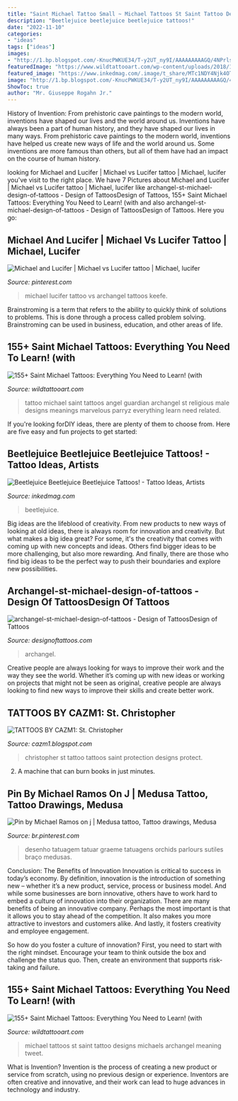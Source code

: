```yaml
---
title: "Saint Michael Tattoo Small ~ Michael Tattoos St Saint Tattoo Designs Michaels Archangel Meaning Tweet"
description: "Beetlejuice beetlejuice beetlejuice tattoos!"
date: "2022-11-10"
categories:
- "ideas"
tags: ["ideas"]
images:
- "http://1.bp.blogspot.com/-KnucPWKUE34/T-y2UT_ny9I/AAAAAAAAAGQ/4NPrlsNrE9E/s1600/st.christopher.jpg"
featuredImage: "https://www.wildtattooart.com/wp-content/uploads/2018/10/Saint-Michael-Tattoos-25101811.jpg"
featured_image: "https://www.inkedmag.com/.image/t_share/MTc1NDY4Njk4OTgxNjM5MzYy/beetlejuice-fb.jpg"
image: "http://1.bp.blogspot.com/-KnucPWKUE34/T-y2UT_ny9I/AAAAAAAAAGQ/4NPrlsNrE9E/s1600/st.christopher.jpg"
ShowToc: true
author: "Mr. Giuseppe Rogahn Jr."
---
```



History of Invention: From prehistoric cave paintings to the modern world, inventions have shaped our lives and the world around us.
Inventions have always been a part of human history, and they have shaped our lives in many ways. From prehistoric cave paintings to the modern world, inventions have helped us create new ways of life and the world around us. Some inventions are more famous than others, but all of them have had an impact on the course of human history.

	

		
looking for Michael and Lucifer | Michael vs Lucifer tattoo | Michael, lucifer you've visit to the right place. We have 7 Pictures about Michael and Lucifer | Michael vs Lucifer tattoo | Michael, lucifer like archangel-st-michael-design-of-tattoos - Design of TattoosDesign of Tattoos, 155+ Saint Michael Tattoos: Everything You Need to Learn! (with and also archangel-st-michael-design-of-tattoos - Design of TattoosDesign of Tattoos. Here you go:
		
    
## Michael And Lucifer | Michael Vs Lucifer Tattoo | Michael, Lucifer

<img loading=lazy src="https://i.pinimg.com/736x/06/a8/d6/06a8d6ee05c66d63d65af8a3a6b2b19d--archangel-michael-vampire-tattoo.jpg" onerror="this.onerror=null;this.src='https://tse4.mm.bing.net/th?id=OIP.uRO_ZzqixkryjIFjSMFHAAHaJ4&amp;pid=15.1';" alt="Michael and Lucifer | Michael vs Lucifer tattoo | Michael, lucifer">

_Source: pinterest.com_

>michael lucifer tattoo vs archangel tattoos keefe. 

	

Brainstroming is a term that refers to the ability to quickly think of solutions to problems. This is done through a process called problem solving. Brainstroming can be used in business, education, and other areas of life.

    
## 155+ Saint Michael Tattoos: Everything You Need To Learn! (with

<img loading=lazy src="https://www.wildtattooart.com/wp-content/uploads/2018/10/Saint-Michael-Tattoos-25101811.jpg" onerror="this.onerror=null;this.src='https://tse2.mm.bing.net/th?id=OIP.bYMqAVJWhV-ZtdSGERbdtQHaHx&amp;pid=15.1';" alt="155+ Saint Michael Tattoos: Everything You Need to Learn! (with">

_Source: wildtattooart.com_

>tattoo michael saint tattoos angel guardian archangel st religious male designs meanings marvelous parryz everything learn need related. 

	

If you're looking forDIY ideas, there are plenty of them to choose from. Here are five easy and fun projects to get started: 

    
## Beetlejuice Beetlejuice Beetlejuice Tattoos! - Tattoo Ideas, Artists

<img loading=lazy src="https://www.inkedmag.com/.image/t_share/MTc1NDY4Njk4OTgxNjM5MzYy/beetlejuice-fb.jpg" onerror="this.onerror=null;this.src='https://tse1.mm.bing.net/th?id=OIP.UjvJp4RcdGfK8thLVF1GswHaD4&amp;pid=15.1';" alt="Beetlejuice Beetlejuice Beetlejuice Tattoos! - Tattoo Ideas, Artists">

_Source: inkedmag.com_

>beetlejuice. 

	

Big ideas are the lifeblood of creativity. From new products to new ways of looking at old ideas, there is always room for innovation and creativity. But what makes a big idea great? For some, it's the creativity that comes with coming up with new concepts and ideas. Others find bigger ideas to be more challenging, but also more rewarding. And finally, there are those who find big ideas to be the perfect way to push their boundaries and explore new possibilities.

    
## Archangel-st-michael-design-of-tattoos - Design Of TattoosDesign Of Tattoos

<img loading=lazy src="http://designoftattoos.com/wp-content/uploads/2012/11/archangel-st-michael-design-of-tattoos.jpg" onerror="this.onerror=null;this.src='https://tse3.mm.bing.net/th?id=OIP.WQWwYPeDjOdaXKallowSlgHaNz&amp;pid=15.1';" alt="archangel-st-michael-design-of-tattoos - Design of TattoosDesign of Tattoos">

_Source: designoftattoos.com_

>archangel. 

	

Creative people are always looking for ways to improve their work and the way they see the world. Whether it’s coming up with new ideas or working on projects that might not be seen as original, creative people are always looking to find new ways to improve their skills and create better work.

    
## TATTOOS BY CAZM1: St. Christopher

<img loading=lazy src="http://1.bp.blogspot.com/-KnucPWKUE34/T-y2UT_ny9I/AAAAAAAAAGQ/4NPrlsNrE9E/s1600/st.christopher.jpg" onerror="this.onerror=null;this.src='https://tse3.mm.bing.net/th?id=OIP.hemY1OZnCjBxzP8q6iIGEgAAAA&amp;pid=15.1';" alt="TATTOOS BY CAZM1: St. Christopher">

_Source: cazm1.blogspot.com_

>christopher st tattoo tattoos saint protection designs protect. 

	

2. A machine that can burn books in just minutes.

    
## Pin By Michael Ramos On J | Medusa Tattoo, Tattoo Drawings, Medusa

<img loading=lazy src="https://i.pinimg.com/736x/c7/3e/61/c73e61a7910752409a5b51ebd00714d3.jpg" onerror="this.onerror=null;this.src='https://tse1.mm.bing.net/th?id=OIP.Yb9PDr5Ntei9VdXrf7ahWwHaHa&amp;pid=15.1';" alt="Pin by Michael Ramos on j | Medusa tattoo, Tattoo drawings, Medusa">

_Source: br.pinterest.com_

>desenho tatuagem tatuar graeme tatuagens orchids parlours sutiles braço medusas. 

	

Conclusion: The Benefits of Innovation
Innovation is critical to success in today’s economy. By definition, innovation is the introduction of something new – whether it’s a new product, service, process or business model. And while some businesses are born innovative, others have to work hard to embed a culture of innovation into their organization.
There are many benefits of being an innovative company. Perhaps the most important is that it allows you to stay ahead of the competition. It also makes you more attractive to investors and customers alike. And lastly, it fosters creativity and employee engagement.

So how do you foster a culture of innovation? First, you need to start with the right mindset. Encourage your team to think outside the box and challenge the status quo. Then, create an environment that supports risk-taking and failure.

    
## 155+ Saint Michael Tattoos: Everything You Need To Learn! (with

<img loading=lazy src="https://www.wildtattooart.com/wp-content/uploads/2018/10/Saint-Michael-Tattoos-25101865.jpg" onerror="this.onerror=null;this.src='https://tse1.mm.bing.net/th?id=OIP.tCEZVioqHk9KxbgqD8_pZQHaHa&amp;pid=15.1';" alt="155+ Saint Michael Tattoos: Everything You Need to Learn! (with">

_Source: wildtattooart.com_

>michael tattoos st saint tattoo designs michaels archangel meaning tweet. 

	

What is Invention?
Invention is the process of creating a new product or service from scratch, using no previous design or experience. Inventors are often creative and innovative, and their work can lead to huge advances in technology and industry.

